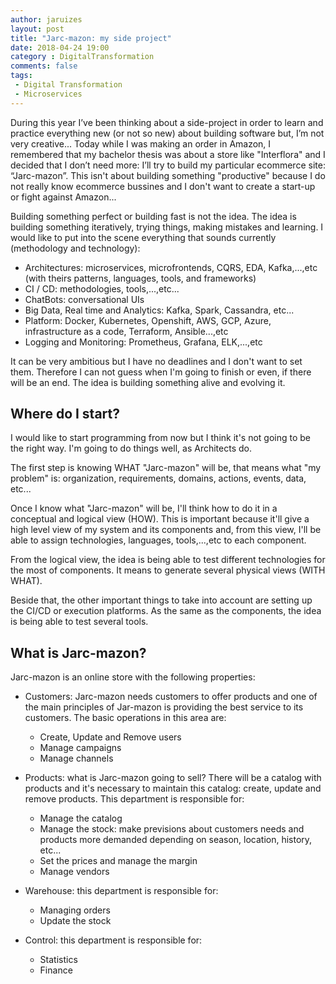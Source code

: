```yaml
---
author: jaruizes
layout: post
title: "Jarc-mazon: my side project"
date: 2018-04-24 19:00
category : DigitalTransformation
comments: false
tags:
 - Digital Transformation
 - Microservices
---
```


During this year I’ve been thinking about a side-project in order to learn and practice everything new (or not so new) about building software but, I’m not very creative...
Today while I was making an order in Amazon, I remembered that my bachelor thesis was about a store like "Interflora" and I decided that I don’t need more: I’ll try to build
my particular ecommerce site: “Jarc-mazon”. This isn't about building something "productive" because I do not really know ecommerce bussines and I don't want to create a
start-up or fight against Amazon...

Building something perfect or building fast is not the idea. The idea is building something iteratively, trying things, making mistakes and learning.
I would like to put into the scene everything that sounds currently (methodology and technology):

- Architectures: microservices, microfrontends, CQRS, EDA, Kafka,...,etc (with theirs patterns, languages, tools, and frameworks)
- CI / CD: methodologies, tools,...,etc...
- ChatBots: conversational UIs
- Big Data, Real time and Analytics: Kafka, Spark, Cassandra, etc...
- Platform: Docker, Kubernetes, Openshift, AWS, GCP, Azure, infrastructure as a code, Terraform, Ansible...,etc
- Logging and Monitoring: Prometheus, Grafana, ELK,...,etc

It can be very ambitious but I have no deadlines and I don't want to set them. Therefore I can not guess when I'm going to finish or even, if there will be an end.
The idea is building something alive and evolving it.


## Where do I start?

I would like to start programming from now but I think it's not going to be the right way. I'm going to do things well, as Architects do.

The first step is knowing WHAT "Jarc-mazon" will be, that means what "my problem" is: organization, requirements, domains, actions, events, data, etc...

Once I know what "Jarc-mazon" will be, I'll think how to do it in a conceptual and logical view (HOW). This is important because it'll give a high level view of my system and its components and,
from this view, I'll be able to assign technologies, languages, tools,...,etc to each component.

From the logical view, the idea is being able to test different technologies for the most of components. It means to generate several physical views (WITH WHAT).

Beside that, the other important things to take into account are setting up the CI/CD or execution platforms. As the same as the components, the idea is being able to test several tools.

## What is Jarc-mazon?
Jarc-mazon is an online store with the following properties:

- Customers: Jarc-mazon needs customers to offer products and one of the main principles of Jar-mazon is providing the best service to its customers. The basic operations in this area are:
    * Create, Update and Remove users
    * Manage campaigns
    * Manage channels

- Products: what is Jarc-mazon going to sell? There will be a catalog with products and it's necessary to maintain this catalog: create, update and remove products. This department is
responsible for:
    * Manage the catalog
    * Manage the stock: make previsions about customers needs and products more demanded depending on season, location, history, etc...
    * Set the prices and manage the margin
    * Manage vendors


- Warehouse: this department is responsible for:
    * Managing orders
    * Update the stock


- Control: this department is responsible for:
    * Statistics
    * Finance
